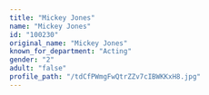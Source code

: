```yaml
---
title: "Mickey Jones"
name: "Mickey Jones"
id: "100230"
original_name: "Mickey Jones"
known_for_department: "Acting"
gender: "2"
adult: "false"
profile_path: "/tdCfPWmgFwQtrZZv7cIBWKKxH8.jpg"
---
```

